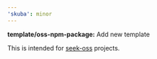 ```yaml
---
'skuba': minor
---
```


**template/oss-npm-package:** Add new template

This is intended for [seek-oss](https://github.com/seek-oss) projects.
